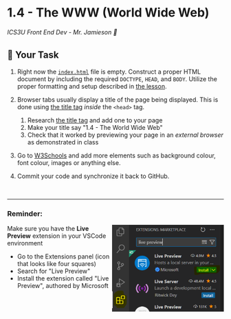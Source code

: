 # 1.4 - The WWW (World Wide Web)

###### ICS3U Front End Dev - Mr. Jamieson 🐠

## 🚧 Your Task

1. Right now the [`index.html`](index.html) file is empty. Construct a proper HTML document by including the required `DOCTYPE`, `HEAD`, and `BODY`. Utilize the proper formatting and setup described in [the lesson](README.md).

2. Browser tabs usually display a title of the page being displayed. This is done using [the title tag](https://www.w3schools.com/html/html_head.asp) _inside_ the `<head>` tag.
    1. Research [the title tag](https://www.w3schools.com/html/html_head.asp) and add one to your page
    2. Make your title say "1.4 - The World Wide Web"
    3. Check that it worked by previewing your page in an _external browser_ as demonstrated in class
3. Go to [W3Schools](www.w3schools.com) and add more elements such as background colour, font colour, images or anything else.
4. Commit your code and synchronize it back to GitHub.

<br>
<hr>

### Reminder:

<img src="live_preview.png" width="260px" align="right" alt="Live Preview screenshot">

Make sure you have the **Live Preview** extension in your VSCode environment
- Go to the Extensions panel (icon that looks like four squares)
- Search for "Live Preview"
- Install the extension called "Live Preview", authored by Microsoft
